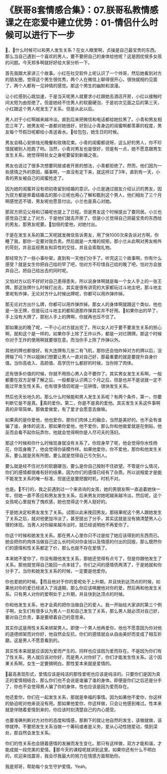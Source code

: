 # 《朕哥8套情感合集》：07.朕哥私教情感课之在恋爱中建立优势：01-情侣什么时候可以进行下一步

🎼，🎼什么时候可以和男人发生关系？在女人眼里啊，贞操是自己最宝贵的东西。那么当自己遇到一个喜欢的男人，要不要把自己的身体给他呢？这是困扰很多女孩的问题。今天郑多啊就好好给大家分析一下。

首先我跟大家讲三个故事。小红在社交软件上呢认识了一个帅哥，然后她看到对方的朋友圈，觉得这个男生很优秀，两个人在微信上聊得很开心，很快就相约见面了，两个人都有一见钟情的感觉。那这个男生的幽默和浪漫。

让小红感到心跳加速，于是当天呢男人就要求小红跟她去酒店开房，小红以接触时间太短为由拒绝了。但是她经不住男人的软磨硬泡，于是初次见面之后的第三天，小红跟这个男人呢发生了关系，但是从此以后。

男人对于小红啊越来越冷淡。直到后来把微信和电话都给她拉黑了。小青和男友相恋三年了，她男友呢一直都对她很好，好到让小青身边的闺蜜啊都羡慕的程度，男友每个节假日呢都给小青送香水。🎼给包包，她生日的时候。

男友会精心安排烛光晚餐和玫瑰花束。小青的闺蜜都说呀，这么好的男人，你不珍惜就被别人抢跑了哟。当然，小青对男友也是很好，但是有一点，她不愿意跟男生发生关系。她觉得呀处女之身呢要留到新婚之夜。

男友也说过了很多次想要同居或者开房的想法，小青都拒绝了。然而，他们因为一些感情之外的原因，婚事啊，一直没有定下来，就这样过了3年，直到有一天，小青的男友被自己的闺蜜抢走了。

因为她的闺蜜并没有把初夜留到结婚的意识。小兰是通过朋友介绍认识的男友，因为双方都是奔着结婚去的那小兰呢也用心了解和甄别这个男人，他们相处了三个月啊感觉还不错，男友呢也愿意付出。小兰也是真心对她。

那双方把见父母和订婚呢也提上了日程。但是男友这个时候提出了要同居。小兰也感觉自己爱上了对方，于是他们就去开房了。但是小兰觉得自己把最宝贵的东西给的男友。那男友呢要。🎼加倍的爱他，对她付出。

于是在发生关系的第二天呢就发微信告诉男友，用了快1000次来告诉对方啊，你睡了我，那你一定要对我负责。然后就是一大堆的规矩。那小兰从此啊对男友格外的苛刻，并且监视男友和异性的交往，并且会索取礼物。

那经常为了一些小事吵架，直到有一天他们分手了。听完这三个故事啊，你有什么感受？就是女生你把自己给的早了吧，怕对方不珍惜自己给的晚了吧，怕对方会放弃自己，把自己给出去的同时呢。

又怕对方以后不好好对自己患得患失，所以说身体啊就是每一个女人手上的一张王牌。那这张牌什么时候打出去，其实是很有讲究的大家都玩过斗地主吧，那斗地主里呢有炸弹，无论对方什么时候出牌呢，你都可以用炸弹炸掉。

那无论对方出什么牌，你都可以用炸弹炸掉。那女人的身体啊就跟这个类似，他也是一张王牌，但是玩过斗地主的都知道那炸弹其实并不好用。🎼如果你出的早了，手上没有大牌了，那别人手上的牌啊，你就再也压不住了。

那如果出的晚了呢，一不小心对方就出完了。所以女人对于要不要发生关系的担心啊，就和这个是一样的。如果你手上除了王炸以外，都是一对烂牌牌。那这个时候你对于王炸的使用啊就要很在意。而当你手上除了炸弹以外。

其他的牌也都很好。有大连牌有几张二有飞机，那你还会怕炸掉对方的牌以后，没牌输了吗？所以姐妹们想要让男人一直对自己好，那最重要的就是要提升自身价值。当你高收入、高颜值、高学历什么都好的时候，当你除了肉体。

还有很多价值的时候，你就不用担心男人会不要你了。其实男女发生关系啊，一般都要在双方足够了解之后，一般都是认识两三个月之后，但是也并不是说就一定不能过早发生性关系，也有很多情侣呢是一见钟情，很快发生关系。

然后也天长地久的。那么什么时候能和男人发生关系呢？有两个条件，第一，你要判断它是不是真。🎼真的爱你。第二，你是不是真的爱他。其实发生关系这件事啊真的非常简单。那做爱做爱，有了爱才会愿意去做嘛。

如果真的是你爱他，他也爱你，那你们肉体上的融合，当然是美好的。也不会有谁骗了谁，身体的说法，那如果你爱他，他不爱你，那么你和他做爱就是在倒贴，他反而会看不起你玩弄你，他就会觉得啊你是人尽可夫的荡妇。

那这个时候和你什么时候现身就没有关系了。你现身早了呢，他会觉得你水性杨花，你现身晚了，他会觉得你装模作样。如果他爱你，你不爱他，那你和他发生关系，要么就是另有所图，要么就是觉得自己亏欠别人。

要么就是经不住对方的软磨硬泡，要么是你自己按耐不住欲望。不管是什么情况，你们的感情都很难有好的结果，因为你们的感情已经有了杂质。所以说相爱才是能不能发生关系的唯一标准，但是还是要把握时机，时机不对。

也是。🎼不行的，我之前遇到过一个来咨询的女孩，她的男朋友啊一直追着她快一年，但她一直不答应和男友发生关系。后来男友对她呢越来越冷淡。然后呢，这个女孩呢心里就有了愧疚感，她也觉得这个男人挺好的。

于是她决定和男友发生了关系。试图以此来挽回男友。那结果呢这个男人跟她发生了关系之后，就对他更加冷淡了，甚至提出了分手，其实这就是没有搞清楚男人心理的体现。当男人对你越来越冷淡时，就已经说明他不再爱你了。

你这个时候和她发生关系。那在男人心里你只不过是给了她应该得到的东西而已。她会把你的肉体当做自己这么长时间对你金钱以及情感的付出的回报，那么既然你们的感情和性关系都定了价，那么也就不存在爱情了。

本来她不爱你了，你没有跟他发生关系，那她还觉得有点亏了，但是你跟他发生了关系，那他就觉得自己能回一点本钱了。你们之间的感情债两清了，于是她就和你分手了。当你和她发生关系的时候，一定要是他爱你。

你也爱她的时候。🎼而且他对于你的爱呢处于上升期，并且快到达顶点的时候，如果他对你的爱已经进入了消退期，那么你应该唤醒他对你的爱，然后再和他发生关系。只有男人对你的爱啊处于上升期，并且快到达顶点的时候。

你和他发生关系，他才会真的把你当做自己的爱人。我一开始给大家讲的第三个例子啊，女生们有很多认为男人一旦和自己发生了关系，那么男人就必须对自己好，要对自己负责，事是要顺着自己的意思来。

其实你这是用性关系来绑架男人。即使一个男人他再爱你，他也不愿意因为你对他的道德绑架而对你好，他自然会反抗，你们的感情就会从自由美好而变成了相互折磨。这是男人不愿意看到的。

其实性本来就是应该因为爱而产生的。同样也应该因为爱而存在。不是因为你们有了性关系，男人就应该对你好，而是男人对你好了，你们才能发生性关系。这个因果关系啊，女生一定要搞明白。那性爱本来就是爱情的。

🎼最高表现形式，爱情应该是纯洁的那性爱呢也应该是纯洁的。只要你们是因为真正的爱情相结合，那么你们也不会说是谁骗了谁的身体。即便是你们之后还是分手了，你也不会觉得男人骗了你的身体，性也应该是因为爱而存在。

他还爱你，你们在一起发生关系，那就是幸福的事情。因为如果他不爱你，你这样的胁迫呢对他来说没有用。那如果他爱你，你这样做，只会让他感到难过。性本来就是伴随着爱情到来的，你应该时刻清楚自己的内心感受。

也要准确判断对方对你的态度和情感，那剩下的就让他自然的发生，该做就做，该停就停。不要把发生关系当做一个筹码或者是义务，爱从心动性随爱动，情到深处，那自然会发生关系。

你们的性关系也会随着感情的发展而发生变化。那只有这样做，双方才能和谐，才能成就一段完美的爱情。🎼那今天的课程呢就讲到这里。如果你还有什么不明白的，欢迎来找震哥，我会尽我最大的努力在情感方面帮助你。

我是郑哥，帮助每个女生守护爱情。Yeah。